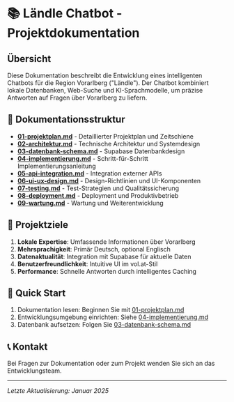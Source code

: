 # 📚 Ländle Chatbot - Projektdokumentation

## Übersicht

Diese Dokumentation beschreibt die Entwicklung eines intelligenten Chatbots für die Region Vorarlberg ("Ländle"). Der Chatbot kombiniert lokale Datenbanken, Web-Suche und KI-Sprachmodelle, um präzise Antworten auf Fragen über Vorarlberg zu liefern.

## 📁 Dokumentationsstruktur

- **[01-projektplan.md](01-projektplan.md)** - Detaillierter Projektplan und Zeitschiene
- **[02-architektur.md](02-architektur.md)** - Technische Architektur und Systemdesign
- **[03-datenbank-schema.md](03-datenbank-schema.md)** - Supabase Datenbankdesign
- **[04-implementierung.md](04-implementierung.md)** - Schritt-für-Schritt Implementierungsanleitung
- **[05-api-integration.md](05-api-integration.md)** - Integration externer APIs
- **[06-ui-ux-design.md](06-ui-ux-design.md)** - Design-Richtlinien und UI-Komponenten
- **[07-testing.md](07-testing.md)** - Test-Strategien und Qualitätssicherung
- **[08-deployment.md](08-deployment.md)** - Deployment und Produktivbetrieb
- **[09-wartung.md](09-wartung.md)** - Wartung und Weiterentwicklung

## 🎯 Projektziele

1. **Lokale Expertise**: Umfassende Informationen über Vorarlberg
2. **Mehrsprachigkeit**: Primär Deutsch, optional Englisch
3. **Datenaktualität**: Integration mit Supabase für aktuelle Daten
4. **Benutzerfreundlichkeit**: Intuitive UI im vol.at-Stil
5. **Performance**: Schnelle Antworten durch intelligentes Caching

## 🚀 Quick Start

1. Dokumentation lesen: Beginnen Sie mit [01-projektplan.md](01-projektplan.md)
2. Entwicklungsumgebung einrichten: Siehe [04-implementierung.md](04-implementierung.md)
3. Datenbank aufsetzen: Folgen Sie [03-datenbank-schema.md](03-datenbank-schema.md)

## 📞 Kontakt

Bei Fragen zur Dokumentation oder zum Projekt wenden Sie sich an das Entwicklungsteam.

---
*Letzte Aktualisierung: Januar 2025*